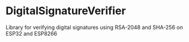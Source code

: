 # DigitalSignatureVerifier
Library for verifying digital signatures using RSA-2048 and SHA-256 on ESP32 and ESP8266
